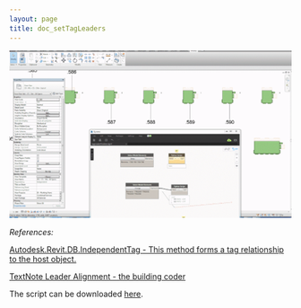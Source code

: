 ```yaml
---
layout: page
title: doc_setTagLeaders
---
```


<style>

.overlay {
  fill: none;
  pointer-events: all;
}
    </style>
    
<script src="//code.jquery.com/jquery.js"></script>

<script src="//d3js.org/d3.v3.min.js"></script>


<img src="/scripts/img/setLeader.gif" width="900">


<div id="imageContainer1"></div>


<script>  
var imgHeight = 635, imgWidth = 900,      
    width =  900, height = 385,             
    translate0 = [0, 0], scale0 = 0.6;  

svg1 = d3.select("#imageContainer1").append("svg")
    .attr("width",  width + "px")
    .attr("height", height + "px");

svg1.append("rect")
    .attr("class", "overlay")
    .attr("width", width + "px")
    .attr("height", height + "px");

svg1 = svg1.append("g")
    .attr("transform", "translate(" + translate0 + ")scale(" + scale0 + ")")
    .call(d3.behavior.zoom().scaleExtent([1, 3]).on("zoom", zoom))
  .append("g");

svg1.append("image")
    .attr("width",  imgWidth + "px")
    .attr("height", imgHeight + "px")
    .attr("xlink:href", "/scripts/img/leaderElbows.png");

function zoom() {
  svg1.attr("transform", "translate(" + d3.event.translate + ")scale(" + d3.event.scale + ")");
  console.log("translate: " + d3.event.translate + ", scale: " + d3.event.scale);
  }
  </script>    

*References:*

[Autodesk.Revit.DB.IndependentTag - This method forms a tag relationship to the host object.](http://www.revitapidocs.com/2018/1f622654-786a-b8fd-1f81-278698bacd5b.htm)

[TextNote Leader Alignment - the building coder](http://thebuildingcoder.typepad.com/blog/2014/02/textnote-leader-alignment.html)

The script can be downloaded [here](https://drive.google.com/open?id=0BxH7XsYIEQEhS2dob2JpT2hfajQ).
